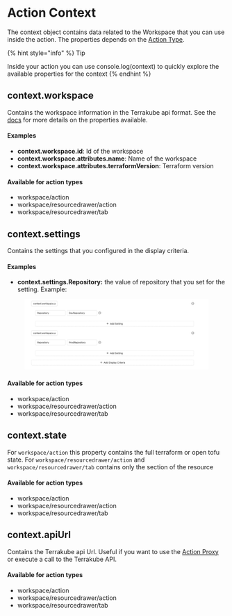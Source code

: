 # Action Context

The context object contains data related to the Workspace that you can use inside the action. The properties depends on the [Action Type](action-types.md).

{% hint style="info" %}
Tip

Inside your action you can use console.log(context) to quickly explore the available properties for the context
{% endhint %}

## **context.workspace**

Contains the workspace information in the Terrakube api format. See the [docs](../../../../api/methods/workspace.md) for more details on the properties available.&#x20;

#### Examples

* **context.workspace.id**: Id of the workspace
* **context.workspace.attributes.name**: Name of the workspace
* **context.workspace.attributes.terraformVersion**: Terraform version

#### Available for action types

* workspace/action
* workspace/resourcedrawer/action
* workspace/resourcedrawer/tab

## **context.settings**

Contains the settings that you configured in the display criteria.

#### Examples

* **context.settings.Repository:** the value of repository that you set for the setting. Example:

<figure><img src="../../../../.gitbook/assets/image (475).png" alt=""><figcaption></figcaption></figure>

#### Available for action types

* workspace/action
* workspace/resourcedrawer/action
* workspace/resourcedrawer/tab

## **context.state**

For `workspace/action` this property contains the full terraform or open tofu state. For `workspace/resourcedrawer/action` and `workspace/resourcedrawer/tab` contains only the section of the resource

#### Available for action types

* workspace/action
* workspace/resourcedrawer/action
* workspace/resourcedrawer/tab

## **context.apiUrl**

Contains the Terrakube api Url. Useful if you want to use the [Action Proxy ](action-proxy.md)or execute a call to the Terrakube API.

#### Available for action types

* workspace/action
* workspace/resourcedrawer/action
* workspace/resourcedrawer/tab
